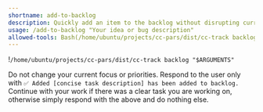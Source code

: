 ```yaml
---
shortname: add-to-backlog
description: Quickly add an item to the backlog without disrupting current work
usage: /add-to-backlog "Your idea or bug description"
allowed-tools: Bash(/home/ubuntu/projects/cc-pars/dist/cc-track backlog:*)
---
```


!`/home/ubuntu/projects/cc-pars/dist/cc-track backlog "$ARGUMENTS"`

Do not change your current focus or priorities. Respond to the user only with `✅ Added [concise task description] has been added to backlog.` Continue with your work if there was a clear task you are working on, otherwise simply respond with the above and do nothing else.